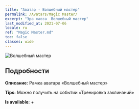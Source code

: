 ```yaml
---
title: "Аватар - Волшебный мастер"
permalink: /Avatars/Magic Master/
excerpt: "Эра хаоса  Волшебный мастер"
last_modified_at: 2021-07-06
locale: ru
ref: "Magic Master.md"
toc: false
classes: wide
---
```

 ![Волшебный мастер](/images/a/avatarFrame_37.png)

## Подробности

 **Описание:** Рамка аватара «Волшебный мастер» 

 **Tips:** Можно получить на событии «Тренировка заклинаний» 

 **Is available:**  + 

